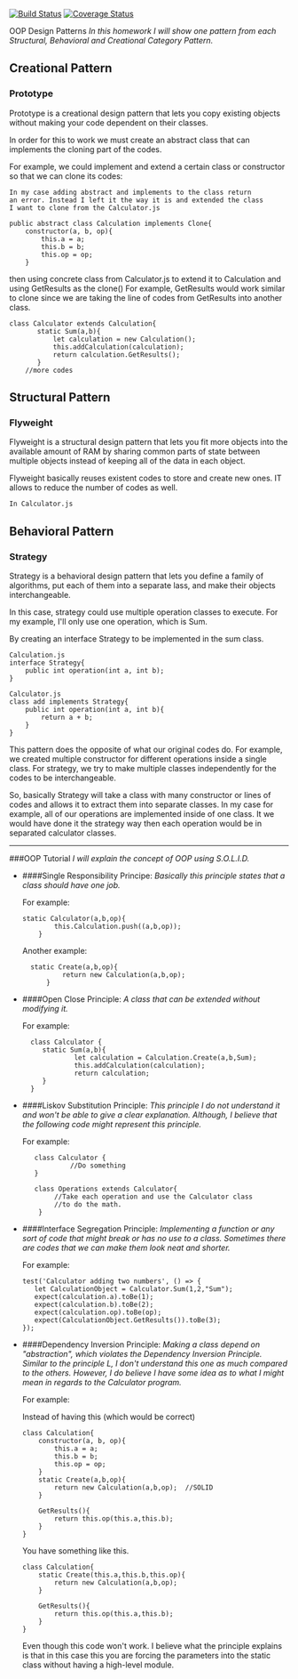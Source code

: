 [![Build Status](https://travis-ci.org/andyrm8052/basic_calculator_OOP.svg?branch=main)](https://travis-ci.org/andyrm8052/basic_calculator_OOP) [![Coverage Status](https://coveralls.io/repos/github/andyrm8052/basic_calculator_OOP/badge.svg?branch=main)](https://coveralls.io/github/andyrm8052/basic_calculator_OOP?branch=main)

OOP Design Patterns
<i>In this homework I will show one pattern from each Structural,
Behavioral and Creational Category Pattern.</i>

## Creational Pattern
### Prototype
Prototype is a creational design pattern that lets you copy 
existing objects without making your code dependent on their 
classes.

In order for this to work we must create an abstract class that can implements the cloning part of the codes.

For example, we could implement and extend a certain class or
constructor so that we can clone its codes:
```
In my case adding abstract and implements to the class return
an error. Instead I left it the way it is and extended the class
I want to clone from the Calculator.js

public abstract class Calculation implements Clone{
    constructor(a, b, op){
        this.a = a;
        this.b = b;
        this.op = op;
    }

```
then using concrete class from Calculator.js to extend it to Calculation and using GetResults as the clone()
For example, GetResults would work similar to clone since we are taking the line of codes from GetResults into another class.
```
class Calculator extends Calculation{
       static Sum(a,b){
           let calculation = new Calculation();
           this.addCalculation(calculation);
           return calculation.GetResults();
       }
    //more codes
```

## Structural Pattern
### Flyweight
Flyweight is a structural design pattern that lets you fit 
more objects into the available amount of RAM by sharing 
common parts of state between multiple objects instead of 
keeping all of the data in each object.

Flyweight basically reuses existent codes to store and create new ones.
IT allows to reduce the number of codes as well.
```
In Calculator.js
```
## Behavioral Pattern
### Strategy
Strategy is a behavioral design pattern that lets you define 
a family of algorithms, put each of them into a separate 
lass, and make their objects interchangeable.

In this case, strategy could use multiple operation classes to execute.
For my example, I'll only use one operation, which is Sum.

By creating an interface Strategy to be implemented in the sum class.
```
Calculation.js
interface Strategy{
    public int operation(int a, int b);
}

Calculator.js
class add implements Strategy{
    public int operation(int a, int b){
        return a + b;
    }
}

```
This pattern does the opposite of what our original codes do.
For example, we created multiple constructor for different operations
inside a single class. For strategy, we try to make multiple
classes independently for the codes to be interchangeable. 

So, basically Strategy will take a class with many constructor or lines of codes
and allows it to extract them into separate classes. In my case for example,
all of our operations are implemented inside of one class. It we would have done it
the strategy way then each operation would be in separated calculator classes.

-----------------------------------------------------------------
###OOP Tutorial
<i>I will explain the concept of OOP using S.O.L.I.D.</i>
<br>
* ####Single Responsibility Principe:
    <i>Basically this principle states that a class should
    have one job.</i>
    
    For example:
    ```
    static Calculator(a,b,op){
            this.Calculation.push((a,b,op));
        }
    ```
    Another example:
    ```
      static Create(a,b,op){
              return new Calculation(a,b,op);
          }
    ```
* ####Open Close Principle:
    <i>A class that can be extended without modifying it.</i>
    
    For example:
    ```
      class Calculator {
         static Sum(a,b){
                 let calculation = Calculation.Create(a,b,Sum);
                 this.addCalculation(calculation);
                 return calculation;
         }
      }
    ```
* ####Liskov Substitution Principle:
    <i>This principle I do not understand it and won't be able to give
    a clear explanation. Although, I believe that the following code might
    represent this principle.</i>
    
    For example:
    
    ```
       class Calculator {
                //Do something    
       }
        
       class Operations extends Calculator{
            //Take each operation and use the Calculator class
            //to do the math.
        }
    ```
* ####Interface Segregation Principle:
    <i>Implementing a function or any sort of code that might break
    or has no use to a class. Sometimes there are codes that we can
    make them look neat and shorter.</i>
    
    For example:
     ```
    test('Calculator adding two numbers', () => {
        let CalculationObject = Calculator.Sum(1,2,"Sum");
        expect(calculation.a).toBe(1);
        expect(calculation.b).toBe(2);
        expect(calculation.op).toBe(op);
        expect(CalculationObject.GetResults()).toBe(3);
    });
     ```
* ####Dependency Inversion Principle:
    <i>Making a class depend on "abstraction", which violates the 
    Dependency Inversion Principle. Similar to the principle L,
    I don't understand this one as much compared to the others.
    However, I do believe I have some idea as to what I might
    mean in regards to the Calculator program.</i>

    For example:
    
    Instead of having this (which would be correct)
    ```
    class Calculation{
        constructor(a, b, op){
            this.a = a;
            this.b = b;
            this.op = op;
        }
        static Create(a,b,op){
            return new Calculation(a,b,op);  //SOLID
        }
    
        GetResults(){
            return this.op(this.a,this.b);
        }
    }
    ```
    You have something like this.
    ```
    class Calculation{
        static Create(this.a,this.b,this.op){
            return new Calculation(a,b,op);
        }
    
        GetResults(){
            return this.op(this.a,this.b);
        }
    }
    ```
    Even though this code won't work. I believe what the
    principle explains is that in this case this you are
    forcing the parameters into the static class without
    having a high-level module.       
